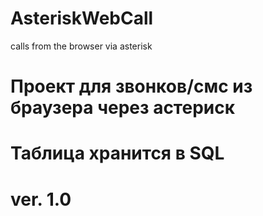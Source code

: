 # AsteriskWebCall
calls from the browser via asterisk
# Проект для звонков/смс из браузера через астериск 
# 
# Таблица хранится в SQL 
#
# 
#
#
#
# ver. 1.0

